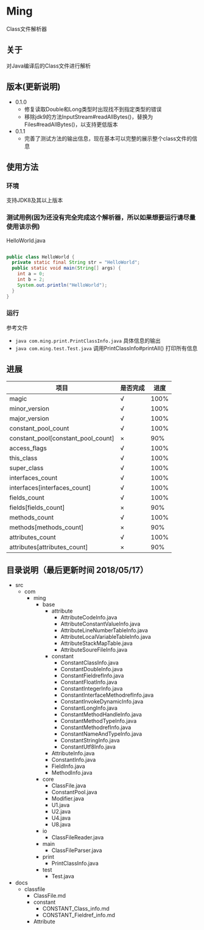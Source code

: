 # Ming
Class文件解析器
## 关于
对Java编译后的Class文件进行解析

## 版本(更新说明)

+ 0.1.0
  - 修复读取Double和Long类型时出现找不到指定类型的错误
  - 移除jdk9的方法InputStream#readAllBytes()，替换为Files#readAllBytes()，以支持更低版本
+ 0.1.1
  - 完善了测试方法的输出信息，现在基本可以完整的展示整个class文件的信息

## 使用方法

### 环境
支持JDK8及其以上版本

### 测试用例(因为还没有完全完成这个解析器，所以如果想要运行请尽量使用该示例)

HelloWorld.java

```java

public class HelloWorld {
  private static final String str = "HelloWorld";
  public static void main(String[] args) {
    int a = 0;
    int b = 2;
    System.out.println("HelloWorld");
  }
}
```

### 运行

参考文件

+ ```java com.ming.print.PrintClassInfo.java``` 具体信息的输出
+ ```java com.ming.test.Test.java``` 调用PrintClassInfo#printAll() 打印所有信息


## 进展

项目 | 是否完成 | 进度
---- | ---- | ----
magic | √ | 100%
minor_version | √ | 100%
major_version | √ | 100%
constant_pool_count | √ | 100%
constant_pool[constant_pool_count] | × | 90%
access_flags | √ | 100%
this_class | √ | 100%
super_class | √ | 100%
interfaces_count | √ | 100%
interfaces[interfaces_count] | √ | 100%
fields_count | √ | 100%
fields[fields_count] | × | 90%
methods_count | √ | 100%
methods[methods_count] | × | 90%
attributes_count | √ | 100%
attributes[attributes_count] | × | 90%

## 目录说明（最后更新时间 2018/05/17）

+ src
  - com
    + ming
      - base
        + attribute
          - AttributeCodeInfo.java
          - AttributeConstantValueInfo.java
          - AttributeLineNumberTableInfo.java
          - AttributeLocalVariableTableInfo.java
          - AttributeStackMapTable.java
          - AttributeSoureFileInfo.java
        + constant
          - ConstantClassInfo.java
          - ConstantDoubleInfo.java
          - ConstantFieldrefInfo.java
          - ConstantFloatInfo.java
          - ConstantIntegerInfo.java
          - ConstantInterfaceMethodrefInfo.java
          - ConstantInvokeDynamicInfo.java
          - ConstantLongInfo.java
          - ConstantMethodHandleInfo.java
          - ConstantMethodTypeInfo.java
          - ConstantMethodrefInfo.java
          - ConstantNameAndTypeInfo.java
          - ConstantStringInfo.java
          - ConstantUtf8Info.java
        + AttributeInfo.java
        + ConstantInfo.java
        + FieldInfo.java
        + MethodInfo.java
      - core
        + ClassFile.java
        + ConstantPool.java
        + Modifier.java
        + U1.java
        + U2.java
        + U4.java
        + U8.java
      - io
        + ClassFileReader.java
      - main
        + ClassFileParser.java
      - print
        + PrintClassInfo.java
      - test
        + Test.java
+ docs
  - classfile
    + ClassFile.md
    + constant
      - CONSTANT_Class_info.md
      - CONSTANT_Fieldref_info.md
    + Attribute


